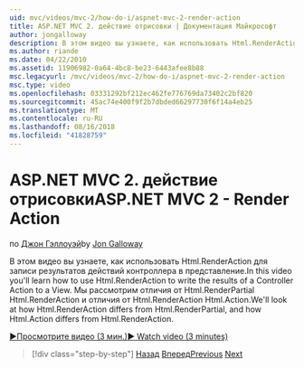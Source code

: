 ```yaml
---
uid: mvc/videos/mvc-2/how-do-i/aspnet-mvc-2-render-action
title: ASP.NET MVC 2. действие отрисовки | Документация Майкрософт
author: jongalloway
description: В этом видео вы узнаете, как использовать Html.RenderAction для записи результатов действий контроллера в представление. Будут рассмотрены отличия fr Html.RenderAction...
ms.author: riande
ms.date: 04/22/2010
ms.assetid: 11906982-0a64-4bc8-be23-6443afee8b88
msc.legacyurl: /mvc/videos/mvc-2/how-do-i/aspnet-mvc-2-render-action
msc.type: video
ms.openlocfilehash: 03331292bf212ec462fe776769da73402c2bf820
ms.sourcegitcommit: 45ac74e400f9f2b7dbded66297730f6f14a4eb25
ms.translationtype: MT
ms.contentlocale: ru-RU
ms.lasthandoff: 08/16/2018
ms.locfileid: "41828759"
---
```

<a name="aspnet-mvc-2---render-action"></a><span data-ttu-id="40cd3-104">ASP.NET MVC 2. действие отрисовки</span><span class="sxs-lookup"><span data-stu-id="40cd3-104">ASP.NET MVC 2 - Render Action</span></span>
====================
<span data-ttu-id="40cd3-105">по [Джон Гэллоуэй](https://github.com/jongalloway)</span><span class="sxs-lookup"><span data-stu-id="40cd3-105">by [Jon Galloway](https://github.com/jongalloway)</span></span>

<span data-ttu-id="40cd3-106">В этом видео вы узнаете, как использовать Html.RenderAction для записи результатов действий контроллера в представление.</span><span class="sxs-lookup"><span data-stu-id="40cd3-106">In this video you'll learn how to use Html.RenderAction to write the results of a Controller Action to a View.</span></span> <span data-ttu-id="40cd3-107">Мы рассмотрим отличия от Html.RenderPartial Html.RenderAction и отличия от Html.RenderAction Html.Action.</span><span class="sxs-lookup"><span data-stu-id="40cd3-107">We'll look at how Html.RenderAction differs from Html.RenderPartial, and how Html.Action differs from Html.RenderAction.</span></span>

[<span data-ttu-id="40cd3-108">&#9654;Просмотрите видео (3 мин.)</span><span class="sxs-lookup"><span data-stu-id="40cd3-108">&#9654; Watch video (3 minutes)</span></span>](https://channel9.msdn.com/Blogs/ASP-NET-Site-Videos/aspnet-mvc-2-render-action)

> [!div class="step-by-step"]
> <span data-ttu-id="40cd3-109">[Назад](aspnet-mvc-2-areas.md)
> [Вперед](5-minute-introduction-to-aspnet-mvc.md)</span><span class="sxs-lookup"><span data-stu-id="40cd3-109">[Previous](aspnet-mvc-2-areas.md)
[Next](5-minute-introduction-to-aspnet-mvc.md)</span></span>
